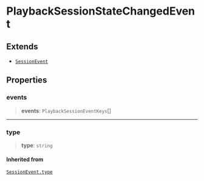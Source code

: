 # PlaybackSessionStateChangedEvent

## Extends

- [`SessionEvent`](reference/interfaces/SessionEvent.md)

## Properties

### events

> **events**: `PlaybackSessionEventKeys`[]

***

### type

> **type**: `string`

#### Inherited from

[`SessionEvent.type`](reference/interfaces/SessionEvent.md#type)
